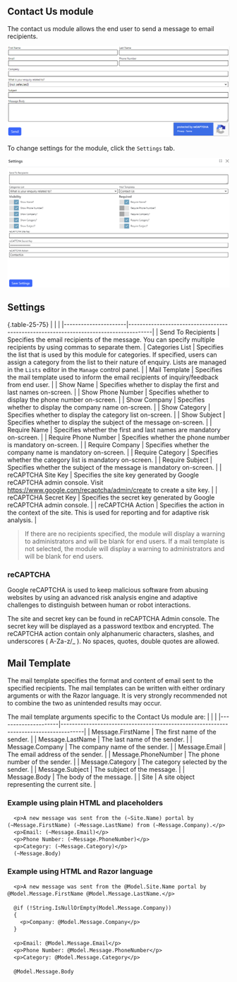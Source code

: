 ## Contact Us module
The contact us module allows the end user to send a message to email recipients. 

![Contact Us Module Screenshot](ContactUs.png)

To change settings for the module, click the `Settings` tab.

![Settings](ContactUs-settings.png)

## Settings

{.table-25-75}
|                      |                                                                                      |
|----------------------|--------------------------------------------------------------------------------------|
| Send To Recipients   | Specifies the email recipients of the message.  You can specify multiple recipients by using commas to separate them.
| Categories List      | Specifies the list that is used by this module for categories.  If specified, users can assign a category from the list to their nature of enquiry. Lists are managed in the `Lists` editor in the `Manage` control panel. |
| Mail Template        | Specifies the mail template used to inform the email recipients of inquiry/feedback from end user.  |
| Show Name            | Specifies whether to display the first and last names on-screen.  |
| Show Phone Number    | Specifies whether to display the phone number on-screen.  |
| Show Company         | Specifies whether to display the company name on-screen.  |
| Show Category        | Specifies whether to display the category list on-screen.  |
| Show Subject         | Specifies whether to display the subject of the message on-screen.  |
| Require Name         | Specifies whether the first and last names are mandatory on-screen.  |
| Require Phone Number | Specifies whether the phone number is mandatory on-screen.  |
| Require Company      | Specifies whether the company name is mandatory on-screen.  |
| Require Category     | Specifies whether the category list is mandatory on-screen.  |
| Require Subject      | Specifies whether the subject of the message is mandatory on-screen.  |
| reCAPTCHA Site Key   | Specifies the site key generated by Google reCAPTCHA admin console. Visit https://www.google.com/recaptcha/admin/create to create a site key. |
| reCAPTCHA Secret Key | Specifies the secret key generated by Google reCAPTCHA admin console.  |
| reCAPTCHA Action     | Specifies the action in the context of the site. This is used for reporting and for adaptive risk analysis.  |

> If there are no recipients specified, the module will display a warning to administrators and will be blank for end users.
> If a mail template is not selected, the module will display a warning to administrators and will be blank for end users.

### reCAPTCHA
Google reCAPTCHA is used to keep malicious software from abusing websites by using an advanced risk analysis engine and adaptive challenges to distinguish 
between human or robot interactions.

The site and secret key can be found in reCAPTCHA Admin console. The secret key will be displayed as a password textbox and encrypted. The reCAPTCHA action contain only
alphanumeric characters, slashes, and underscores ( A-Za-z/_ ). No spaces, quotes, double quotes are allowed.


## Mail Template
The mail template specifies the format and content of email sent to the specified recipients. The mail templates can be written with either ordinary arguments or 
with the Razor language. It is very strongly recommended not to combine the two as unintended results may occur.

The mail template arguments specific to the Contact Us module are:
|                     |                                                                                      |
|---------------------|--------------------------------------------------------------------------------------|
| Message.FirstName   | The first name of the sender. |
| Message.LastName    | The last name of the sender. |
| Message.Company     | The company name of the sender. |
| Message.Email       | The email address of the sender. |
| Message.PhoneNumber | The phone number of the sender.  |
| Message.Category    | The category selected by the sender. |
| Message.Subject     | The subject of the message.  |
| Message.Body        | The body of the message. |
| Site                | A site object representing the current site. |


### Example using plain HTML and placeholders
```
  <p>A new message was sent from the (~Site.Name) portal by (~Message.FirstName) (~Message.LastName) from (~Message.Company).</p>
  <p>Email: (~Message.Email)</p>
  <p>Phone Number: (~Message.PhoneNumber)</p>
  <p>Category: (~Message.Category)</p>
  (~Message.Body)
```

### Example using HTML and Razor language
```
  <p>A new message was sent from the @Model.Site.Name portal by @Model.Message.FirstName @Model.Message.LastName.</p>

  @if (!String.IsNullOrEmpty(Model.Message.Company)) 
  {
    <p>Company: @Model.Message.Company</p>
  }

  <p>Email: @Model.Message.Email</p>
  <p>Phone Number: @Model.Message.PhoneNumber</p>
  <p>Category: @Model.Message.Category</p>

  @Model.Message.Body
```